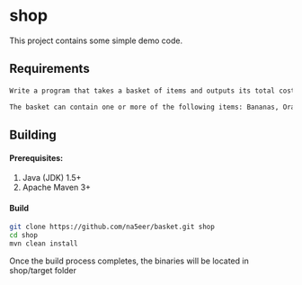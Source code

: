 # shop

This project contains some simple demo code.


## Requirements

####
```sh
Write a program that takes a basket of items and outputs its total cost.

The basket can contain one or more of the following items: Bananas, Oranges, Apples, Lemons, Peaches
```



## Building

#### Prerequisites:
 1. Java (JDK) 1.5+
 2. Apache Maven 3+

#### Build
```sh
git clone https://github.com/na5eer/basket.git shop
cd shop
mvn clean install
```
Once the build process completes, the binaries will be located in shop/target folder